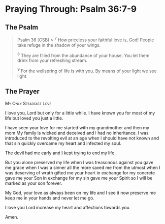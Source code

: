 # Praying Through: Psalm 36:7-9

## The Psalm

>Psalm 36 (CSB)  >
><sup>7</sup> How priceless your faithful love is, God! People take refuge in the shadow of your wings. 
>
><sup>8</sup> They are filled from the abundance of your house. You let them drink from your refreshing stream. 
>
><sup>9</sup> For the wellspring of life is with you. By means of your light we see light. 

## The Prayer

<div style="font-variant: small-caps;">
My Only Steadfast Love
</div>


I love you, Lord
  but only for a little while.
I have known you for most of my life
  but loved you just a little.

I have seen your love for me
  started with my grandmother
  and then my mom
My family is wicked and deceived
  and I had no inheritance.
I was introduced to the revolting evil
  at an age when I should have not known
  and that sin
  quickly overcame my heart
  and infected my soul.

The devil had me early
  and I kept trying to end my life.

But you alone
  preserved my life
  when I was treasonous against you
  gave me grace
  when I was a sinner all the more
  saved me from the utmost
  when I was deserving of wrath
  gifted me your heart
  in exchange for my concrete
  gave me your Son
  in exchange for my sin
  gave me your Spirit
  so I will be marked as your son
  forever.

My God,
  your love as always been on my life
  and I see it now
  preserve me
  keep me in your hands
  and never let me go.

I love you Lord
  increase my heart and affections
  towards you.

Amen.
